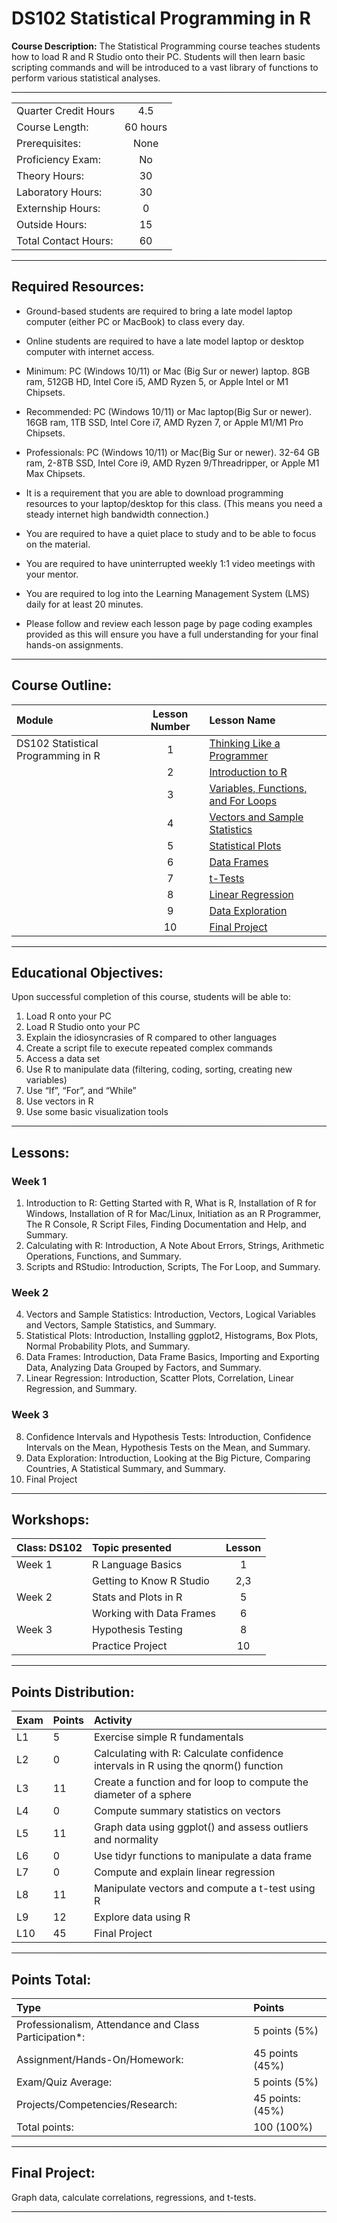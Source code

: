 # DS102 Statistical Programming in R

**Course Description:** The Statistical Programming course teaches students how to load R and R Studio onto their PC.  Students will then learn basic scripting commands and will be introduced to a vast library of functions to perform various statistical analyses. 

<hr style="border: 0; height: 1px; background-image: linear-gradient(to right, rgba(0, 0, 0, 0), rgba(0, 0, 0, 0.75), rgba(0, 0, 0, 0));"/>

|                    |     |
|:---                |:---:|
|Quarter Credit Hours| 4.5 |
|Course Length:      | 60 hours|
|Prerequisites:      | None|
|Proficiency Exam:   | No|
|Theory Hours: 	     | 30|
|Laboratory Hours:	 | 30|
|Externship Hours:	 |  0|
|Outside Hours:	     | 15|
|Total Contact Hours:| 60|

<hr style="border: 0; height: 1px; background-image: linear-gradient(to right, rgba(0, 0, 0, 0), rgba(0, 0, 0, 0.75), rgba(0, 0, 0, 0));"/>

## Required Resources: 
- Ground-based students are required to bring a late model laptop computer (either PC or MacBook) to class every day.  

- Online students are required to have a late model laptop or desktop computer with internet access.  

- Minimum: PC (Windows 10/11) or Mac (Big Sur or newer) laptop. 8GB ram, 512GB HD, Intel Core i5,  AMD Ryzen 5, or Apple Intel or M1 Chipsets.

- Recommended: PC (Windows 10/11) or Mac laptop(Big Sur or newer). 16GB ram, 1TB SSD, Intel Core i7, AMD Ryzen 7, or Apple M1/M1 Pro Chipsets.

- Professionals: PC (Windows 10/11) or Mac(Big Sur or newer). 32-64 GB ram, 2-8TB SSD, Intel Core i9, AMD Ryzen 9/Threadripper, or Apple M1 Max Chipsets.

- It is a requirement that you are able to download programming resources to your laptop/desktop for this class. (This means you need a steady internet high bandwidth connection.)

- You are required to have a quiet place to study and to be able to focus on the material.

- You are required to have uninterrupted weekly 1:1 video meetings with your mentor.

- You are required to log into the Learning Management System (LMS) daily for at least 20 minutes.

- Please follow and review each lesson page by page coding examples provided as this will ensure you have a full understanding for your final hands-on assignments.

<hr style="border: 0; height: 1px; background-image: linear-gradient(to right, rgba(0, 0, 0, 0), rgba(0, 0, 0, 0.75), rgba(0, 0, 0, 0));"/>

## Course Outline:

|Module                 |Lesson Number|Lesson Name|
|:---                   |:---:        |:---       |
|DS102 Statistical Programming in R |1   | [Thinking Like a Programmer ](DS102-L1-Thinking-Like-a-Programmer.ipynb)  |
|                       |2   | [Introduction to R ](DS102-L2-Intro-to-R.ipynb)                |
|                       |3   | [Variables, Functions, and For Loops ](DS102-L3-Variables-Functions-and-For-Loops.ipynb)              |
|                       |4   | [Vectors and Sample Statistics ](DS102-L4-Vectors-and-Sample-Statistics.ipynb)|
|                       |5   | [Statistical Plots ](DS102-L5-Statistical-Plots.ipynb)      |
|                       |6   | [Data Frames ](DS102-L6-Data-Frames.ipynb)        | 
|                       |7   | [t-Tests ](DS102-L7-t-tests.ipynb)       |
|                       |8   | [Linear Regression ](DS102-L8-Linear-Regression.ipynb)   | 
|                       |9   | [Data Exploration ](DS102-L9-Data-Exploration.ipynb)  | 
|                       |10  | [Final Project ](DS102L10-Final-Project.ipynb)         | 

<hr style="border: 0; height: 1px; background-image: linear-gradient(to right, rgba(0, 0, 0, 0), rgba(0, 0, 0, 0.75), rgba(0, 0, 0, 0));"/>

## Educational Objectives:

Upon successful completion of this course, students will be able to:  

1.	Load R onto your PC 
2.	Load R Studio onto your PC
3.	Explain the idiosyncrasies of R compared to other languages
4.	Create a script file to execute repeated complex commands
5.	Access a data set
6.	Use R to manipulate data (filtering, coding, sorting, creating new variables)
7.	Use “If”, “For”, and “While”
8.	Use vectors in R
9.	Use some basic visualization tools

<hr style="border: 0; height: 1px; background-image: linear-gradient(to right, rgba(0, 0, 0, 0), rgba(0, 0, 0, 0.75), rgba(0, 0, 0, 0));"/>

## Lessons:
### Week 1
1.	Introduction to R: Getting Started with R, What is R, Installation of R for Windows, Installation of R for Mac/Linux, Initiation as an R Programmer, The R Console, R Script Files, Finding Documentation and Help, and Summary.  
2.	Calculating with R: Introduction, A Note About Errors, Strings, Arithmetic Operations, Functions, and Summary. 
3.	Scripts and RStudio: Introduction, Scripts, The For Loop, and Summary. 

### Week 2
4.	Vectors and Sample Statistics: Introduction, Vectors, Logical Variables and Vectors, Sample Statistics, and Summary. 
5.	Statistical Plots: Introduction, Installing ggplot2, Histograms, Box Plots, Normal Probability Plots, and Summary. 
6.	Data Frames: Introduction, Data Frame Basics, Importing and Exporting Data, Analyzing Data Grouped by Factors, and Summary.  
7.	Linear Regression: Introduction, Scatter Plots, Correlation, Linear Regression, and Summary.

### Week 3
8.	Confidence Intervals and Hypothesis Tests: Introduction, Confidence Intervals on the Mean, Hypothesis Tests on the Mean, and Summary.
9.	Data Exploration: Introduction, Looking at the Big Picture, Comparing Countries, A Statistical Summary, and Summary.
10.	Final Project 

<hr style="border: 0; height: 1px; background-image: linear-gradient(to right, rgba(0, 0, 0, 0), rgba(0, 0, 0, 0.75), rgba(0, 0, 0, 0));"/>

## Workshops:

|Class: DS102      |Topic presented           |Lesson|
|:---              |:---                      |:---: |
|Week 1            | R Language Basics        | 1    |
|                  | Getting to Know R Studio | 2,3  |
|Week 2            | Stats and Plots in R     | 5    |
|                  | Working with Data Frames | 6    |
|Week 3            | Hypothesis Testing       | 8    |
|                  | Practice Project         | 10   |

<hr style="border: 0; height: 1px; background-image: linear-gradient(to right, rgba(0, 0, 0, 0), rgba(0, 0, 0, 0.75), rgba(0, 0, 0, 0));"/>

## Points Distribution:
|Exam |Points|Activity|
|:--- |:---  |:---    |	
|L1|5| Exercise simple R fundamentals|
|L2|0|Calculating with R:  Calculate confidence intervals in R using the qnorm() function|
|L3|11|Create a function and for loop to compute the diameter of a sphere|
|L4|0|Compute summary statistics on vectors|
|L5|11|Graph data using ggplot() and assess outliers and normality|
|L6|0|Use tidyr functions to manipulate a data frame|
|L7|0|Compute and explain linear regression|
|L8|11|Manipulate vectors and compute a t-test using R|
|L9|12|Explore data using R|
|L10|45|Final Project|

<hr style="border: 0; height: 1px; background-image: linear-gradient(to right, rgba(0, 0, 0, 0), rgba(0, 0, 0, 0.75), rgba(0, 0, 0, 0));"/>

## Points Total:

|Type  | Points  |
|:--- |:--- |	
|Professionalism, Attendance and Class Participation*: |5 points (5%)|
|Assignment/Hands-On/Homework:|45 points (45%)|
|Exam/Quiz Average: |5 points (5%) |
|Projects/Competencies/Research: | 45 points: (45%)| 
|Total points: |100 (100%)|

<hr style="border: 0; height: 1px; background-image: linear-gradient(to right, rgba(0, 0, 0, 0), rgba(0, 0, 0, 0.75), rgba(0, 0, 0, 0));"/>

## Final Project:
Graph data, calculate correlations, regressions, and t-tests. 

<hr style="border: 0; height: 1px; background-image: linear-gradient(to right, rgba(0, 0, 0, 0), rgba(0, 0, 0, 0.75), rgba(0, 0, 0, 0));"/>
